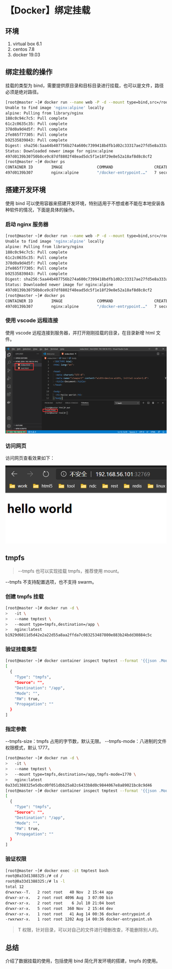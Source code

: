 # 【Docker】绑定挂载

## 环境

1. virtual box 6.1
2. centos 7.8
3. docker 19.03

## 绑定挂载的操作

挂载的类型为 bind，需要提供原目录和目标目录进行挂载，也可以是文件，路径必须是绝对路径。

```sh
[root@master ~]# docker run --name web -P -d --mount type=bind,src=/root/html,dst=/usr/share/nginx/html nginx:alpine
Unable to find image 'nginx:alpine' locally
alpine: Pulling from library/nginx
188c0c94c7c5: Pull complete 
61c2c0635c35: Pull complete 
378d0a9d4d5f: Pull complete 
2fe865f77305: Pull complete 
b92535839843: Pull complete 
Digest: sha256:5aa44b407756b274a600c7399418bdfb1d02c33317ae27fd5e8a333afb115db1
Status: Downloaded newer image for nginx:alpine
497d0139b30750b8ce9c87df8802f48ead5dc5f1e18f29e8e52a18af8d8c8cf2
[root@master ~]# docker ps
CONTAINER ID        IMAGE               COMMAND                  CREATED             STATUS              PORTS                   NAMES
497d0139b307        nginx:alpine        "/docker-entrypoint.…"   7 seconds ago       Up 5 seconds        0.0.0.0:32769->80/tcp   web
```

## 搭建开发环境

使用 bind 可以使用容器来搭建开发环境，特别适用于不想或者不能在本地安装各种软件的情况，下面是具体的操作。

### 启动 nginx 服务器

```sh
[root@master ~]# docker run --name web -P -d --mount type=bind,src=/root/html,dst=/usr/share/nginx/html nginx:alpine
Unable to find image 'nginx:alpine' locally
alpine: Pulling from library/nginx
188c0c94c7c5: Pull complete 
61c2c0635c35: Pull complete 
378d0a9d4d5f: Pull complete 
2fe865f77305: Pull complete 
b92535839843: Pull complete 
Digest: sha256:5aa44b407756b274a600c7399418bdfb1d02c33317ae27fd5e8a333afb115db1
Status: Downloaded newer image for nginx:alpine
497d0139b30750b8ce9c87df8802f48ead5dc5f1e18f29e8e52a18af8d8c8cf2
[root@master ~]# docker ps
CONTAINER ID        IMAGE               COMMAND                  CREATED             STATUS              PORTS                   NAMES
497d0139b307        nginx:alpine        "/docker-entrypoint.…"   7 seconds ago       Up 5 seconds        0.0.0.0:32769->80/tcp   web
```

### 使用 vscode 远程连接

使用 vscode 远程连接到服务器，并打开刚刚挂载的目录，在目录新增 html 文件。

![vscode-bind.png][1]

### 访问网页

访问网页查看效果如下：

![nginx-hello.png][2]

## tmpfs

> --tmpfs 也可以实现挂载 tmpfs，推荐使用 mount。

--tmpfs 不支持配置选项，也不支持 swarm。

### 创建 tmpfs 挂载

```sh
[root@master ~]# docker run -d \
>   -it \
>   --name tmptest \
>   --mount type=tmpfs,destination=/app \
>   nginx:latest
b1929d6811d5d42e2a22d55a8aa2ffda7c083253487800e883b24bdd30884c5c
```

### 验证挂载类型

```sh
[root@master ~]# docker container inspect tmptest --format '{{json .Mounts}}'|jq
[
  {
    "Type": "tmpfs",
    "Source": "",
    "Destination": "/app",
    "Mode": "",
    "RW": true,
    "Propagation": ""
  }
]
```

### 指定参数

--tmpfs-size：tmpfs 占用的字节数，默认无限。
--tmpfs-mode：八进制的文件权限模式，默认 1777。

```sh
[root@master ~]# docker run -d \
>   -it \
>   --name tmptest \
>   --mount type=tmpfs,destination=/app,tmpfs-mode=1770 \
>   nginx:latest
0a33d1388325e5dbcd0f051dbb25a82c6433b8d0c9844067e8a89021bc8c9d46
[root@master ~]# docker container inspect tmptest --format '{{json .Mounts}}'|jq
[
  {
    "Type": "tmpfs",
    "Source": "",
    "Destination": "/app",
    "Mode": "",
    "RW": true,
    "Propagation": ""
  }
]
```

### 验证权限

```sh
[root@master ~]# docker exec -it tmptest bash
root@0a33d1388325:/# cd /
root@0a33d1388325:/# ls -l
total 12
drwxrwx--T.   2 root root   40 Nov  2 15:44 app
drwxr-xr-x.   2 root root 4096 Aug  3 07:00 bin
drwxr-xr-x.   2 root root    6 Jul 10 21:04 boot
drwxr-xr-x.   5 root root  360 Nov  2 15:44 dev
drwxr-xr-x.   1 root root   41 Aug 14 00:36 docker-entrypoint.d
-rwxrwxr-x.   1 root root 1202 Aug 14 00:36 docker-entrypoint.sh
```
> T 权限，针对目录，可以对自己的文件进行增删改查，不能删除别人的。

## 总结

介绍了数据挂载的使用，包括使用 bind 简化开发环境的搭建，tmpfs 的使用。

[1]: images/vscode-bind.png
[2]: images/nginx-hello.png